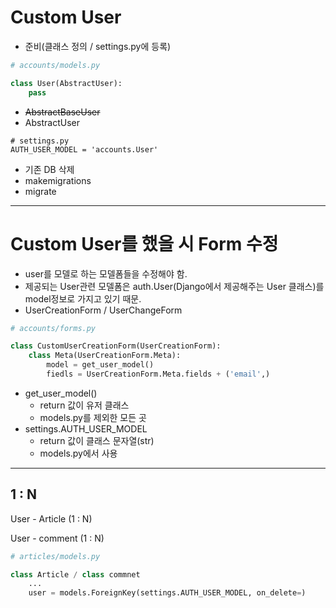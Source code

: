 # Custom User

* 준비(클래스 정의 / settings.py에 등록)

```python
# accounts/models.py

class User(AbstractUser):
    pass
```

* ~~AbstractBaseUser~~
* AbstractUser

```
# settings.py
AUTH_USER_MODEL = 'accounts.User'
```

* 기존 DB 삭제
* makemigrations
* migrate

---

# Custom User를 했을 시 Form 수정

* user를 모델로 하는 모델폼들을 수정해야 함.
* 제공되는 User관련 모델폼은 auth.User(Django에서 제공해주는 User 클래스)를 model정보로 가지고 있기 때문.
* UserCreationForm / UserChangeForm

```python
# accounts/forms.py

class CustomUserCreationForm(UserCreationForm):
    class Meta(UserCreationForm.Meta):
        model = get_user_model()
        fiedls = UserCreationForm.Meta.fields + ('email',)
```

* get_user_model()
  * return 값이 유저 클래스
  * models.py를 제외한 모든 곳
* settings.AUTH_USER_MODEL
  * return 값이 클래스 문자열(str)
  * models.py에서 사용

---

## 1 : N

User - Article (1 : N)

User - comment (1 : N)

```python
# articles/models.py

class Article / class commnet
	...
	user = models.ForeignKey(settings.AUTH_USER_MODEL, on_delete=)
```



